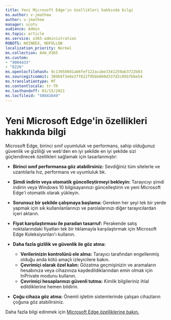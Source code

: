 ```yaml
---
title: Yeni Microsoft Edge'in özellikleri hakkında bilgi
ms.author: v-jmathew
author: v-jmathew
manager: scotv
audience: Admin
ms.topic: article
ms.service: o365-administration
ROBOTS: NOINDEX, NOFOLLOW
localization_priority: Normal
ms.collection: Adm_O365
ms.custom:
- "9004433"
- "8226"
ms.openlocfilehash: 9c139589d1ab6fef122acabe3341259ab3722b03
ms.sourcegitcommit: 309b9f3e6e2ff622f95bb860d337d2c05b7bbe54
ms.translationtype: MT
ms.contentlocale: tr-TR
ms.lasthandoff: 03/15/2021
ms.locfileid: "50841649"
---
```

# <a name="learn-about-the-features-of-the-new-microsoft-edge"></a>Yeni Microsoft Edge'in özellikleri hakkında bilgi

Microsoft Edge, birinci sınıf uyumluluk ve performans, sahip olduğunuz güvenlik ve gizliliği ve web'den en iyi şekilde en iyi şekilde sizi güçlendirecek özellikleri sağlamak için tasarlanmıştır:

- **Birinci sınıf performansa göz atabilirsiniz:** Sevdiğiniz tüm sitelerle ve uzantılarla hız, performans ve uyumluluk bk.
- **Şimdi indirin veya otomatik güncelleştirmeyi bekleyin:** Tarayıcıyı şimdi indirin veya Windows 10 bilgisayarınızı güncelleştirin ve yeni Microsoft Edge'i otomatik olarak yükleyin.
- **Sorunsuz bir şekilde çalışmaya başlama:** Gereken her şeyi tek bir yerde yapmak için sık kullanılanlarınızı ve parolalarınızı diğer tarayıcılardan içeri aktarın.
- **Fiyat karşılaştırması ile paradan tasarruf:** Perakende satış noktalarındaki fiyatları tek bir tıklamayla karşılaştırmak için Microsoft Edge Koleksiyonları'ı kullanın.
- **Daha fazla gizlilik ve güvenlik ile göz atma:**
  - **Verilerinizin kontrolünü ele alma:** Tarayıcı tarafından engellenmiş olduğu anda kötü amaçlı izleyicilere bakın.
  - **Çevrimiçi olarak özel kalın:** Gözatma geçmişinizin ve aramaların hesabınıza veya cihazınıza kaydedildiklarından emin olmak için InPrivate modunu kullanın.
  - **Çevrimiçi hesaplarınızı güvenli tutma:** Kimlik bilgileriniz ihlal edildiklerine hemen bildirin.

- **Çoğu cihaza göz atma:** Önemli işletim sistemlerinde çalışan cihazların çoğuna göz atabilirsiniz.

Daha fazla bilgi edinmek için [Microsoft Edge özelliklerine bakın.](https://go.microsoft.com/fwlink/?linkid=2146817)
